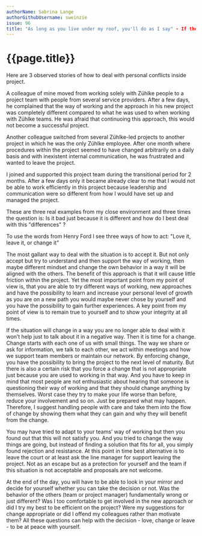 ```yaml
---
authorName: Sabrina Lange
authorGithubUsername: sweinzie
issue: 96
title: "As long as you live under my roof, you'll do as I say" - If the Project Manager Leads Differently than I Would 
---
```

# {{page.title}}

Here are 3 observed stories of how to deal with personal conflicts inside project.

A colleague of mine moved from working solely with Zühlke people to a project team with people from several service providers. After a few days, he complained that the way of working and the approach in his new project was completely different compared to what he was used to when working with Zühlke teams. He was afraid that continuoing this approach, this would not become a successful project.

Another colleague switched from several Zühlke-led projects to another project in which he was the only Zühlke employee. After one month where procedures within the project seemed to have changed arbitrarily on a daily basis and with inexistent internal communication, he was frustrated and wanted to leave the project.

I joined and supported this project team during the transitional period for 2 months. After a few days only it became already clear to me that I would not be able to work efficiently in this project because leadership and communication were so different from how I would have set up and managed the project.

These are three real examples from my close environment and three times the question is: Is it bad just because it is different and how do I best deal with this "differences" ?
 
To use the words from Henry Ford I see three ways of how to act: "Love it, leave it, or change it”
 
The most gallant way to deal with the situation is to accept it. But not only accept but try to understand and then support the way of working, then maybe different mindset and change the own behavior in a way it will be aligned with the others. The benefit of this approach is that it will cause little friction within the project. Yet the most important point from my point of view is, that you are able to try different ways of working, new approaches and have the possibility to learn and increase your personal level of growth as you are on a new path you would maybe never chose by yourself and you have the possibility to gain further experiences. A key point from my point of view is to remain true to yourself and to show your integrity at all times.
 
If the situation will change in a way you are no longer able to deal with it won’t help just to talk about it in a negative way. Then it is time for a change. Change starts with each one of us with small things. The way we share or ask for information, we talk to each other, we act within meetings and how we support team members or maintain our network. By enforcing change, you have the possibility to bring the project to the next level of maturity. But there is also a certain risk that you force a change that is not appropriate just because you are used to working in that way. And you have to keep in mind that most people are not enthusiastic about hearing that someone is questioning their way of working and that they should change anything by themselves. Worst case they try to make your life worse than before, reduce your involvement and so on. Just be prepared what may happen. Therefore, I suggest handling people with care and take them into the flow of change by showing them what they can gain and why they will benefit from the change.
 
You may have tried to adapt to your teams’ way of working but then you found out that this will not satisfy you. And you tried to change the way things are going, but instead of finding a solution that fits for all, you simply found rejection and resistance. At this point in time best alternative is to leave the court or at least ask the line manager for support leaving the project. Not as an escape but as a protection for yourself and the team if this situation is not acceptable and proposals are not welcome.

At the end of the day, you will have to be able to look in your mirror and decide for yourself whether you can take the decision or not. Was the behavior of the others (team or project manager) fundamentally wrong or just different? Was I too comfortable to get involved in the new approach or did I try my best to be efficient on the project? Were my suggestions for change appropriate or did I offend my colleagues rather than motivate them? All these questions can help with the decision - love, change or leave - to be at peace with yourself.

